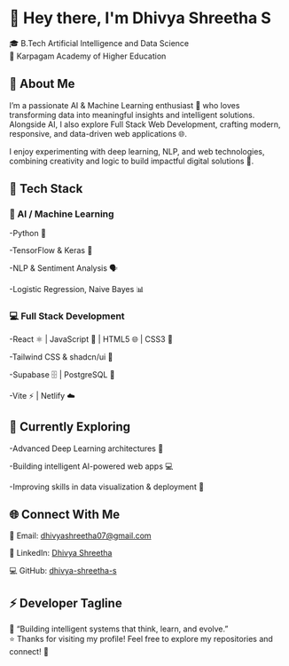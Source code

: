 # 👋 Hey there, I'm Dhivya Shreetha S
🎓 B.Tech Artificial Intelligence and Data Science  
📍 Karpagam Academy of Higher Education

## 🧠 About Me

I’m a passionate AI & Machine Learning enthusiast 🤖 who loves transforming data into meaningful insights and intelligent solutions.
Alongside AI, I also explore Full Stack Web Development, crafting modern, responsive, and data-driven web applications 🌐.

I enjoy experimenting with deep learning, NLP, and web technologies, combining creativity and logic to build impactful digital solutions 🚀.
## 🧰 Tech Stack

### 🤖 AI / Machine Learning

-Python 🐍

-TensorFlow & Keras 🧩

-NLP & Sentiment Analysis 🗣️

-Logistic Regression, Naive Bayes 📊

### 💻 Full Stack Development

-React ⚛️ | JavaScript 💫 | HTML5 🌐 | CSS3 🎨

-Tailwind CSS & shadcn/ui 🧱

-Supabase 🗄️ | PostgreSQL 🧾

-Vite ⚡ | Netlify ☁️
## 🌱 Currently Exploring

-Advanced Deep Learning architectures 🧠

-Building intelligent AI-powered web apps 💻

-Improving skills in data visualization & deployment 🚀

 ## 🌐 Connect With Me
 📧 Email: dhivyashreetha07@gmail.com

💼 LinkedIn: [Dhivya Shreetha](https://www.linkedin.com/in/s-dhivya-shreetha-888364324/?originalSubdomain=in)

💻 GitHub: [dhivya-shreetha-s](https://github.com/dhivya-shreetha-s)

## ⚡ Developer Tagline

🤖 “Building intelligent systems that think, learn, and evolve.”  
⭐️ Thanks for visiting my profile! Feel free to explore my repositories and connect! 🌟
